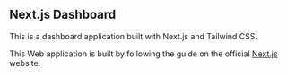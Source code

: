 ## Next.js Dashboard

This is a dashboard application built with Next.js and Tailwind CSS.

This Web application is built by following the guide on the official [Next.js](https://nextjs.org/learn) website.
